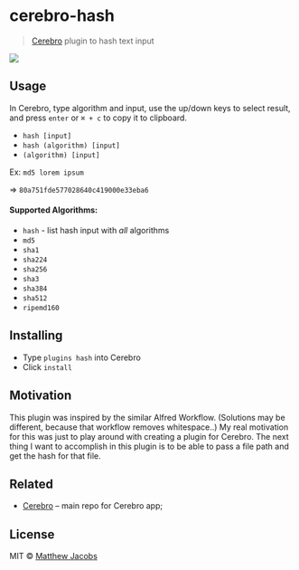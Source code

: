 # cerebro-hash

> [Cerebro](https://cerebroapp.com) plugin to hash text input

![](screenshot.png)

## Usage

In Cerebro, type algorithm and input, use the up/down keys to select result, and press `enter` or `⌘ + c` to copy it to clipboard.

* `hash [input]`
* `hash (algorithm) [input]`
* `(algorithm) [input]`

Ex: `md5 lorem ipsum`

  => `80a751fde577028640c419000e33eba6`

#### Supported Algorithms:

* `hash` - list hash input with _all_ algorithms
* `md5`
* `sha1`
* `sha224`
* `sha256`
* `sha3`
* `sha384`
* `sha512`
* `ripemd160`

## Installing

* Type `plugins hash` into Cerebro
* Click `install`

## Motivation

This plugin was inspired by the similar Alfred Workflow. (Solutions may be different, because that workflow removes whitespace..)
My real motivation for this was just to play around with creating a plugin for Cerebro.
The next thing I want to accomplish in this plugin is to be able to pass a file path and get the hash for that file.

## Related

- [Cerebro](http://github.com/KELiON/cerebro) – main repo for Cerebro app;

## License

MIT © [Matthew Jacobs](https://www.mattjdev.com)

